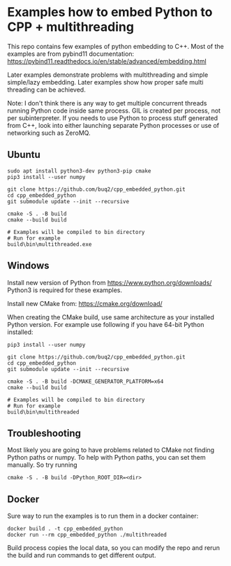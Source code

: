 # Examples how to embed Python to CPP + multithreading

This repo contains few examples of python embedding to C++.
Most of the examples are from pybind11 documentation: 
https://pybind11.readthedocs.io/en/stable/advanced/embedding.html

Later examples demonstrate problems with multithreading and simple
simple/lazy embedding. Later examples show how proper safe multi
threading can be achieved.

Note: I don't think there is any way to get multiple concurrent
threads running Python code inside same process. GIL is created
per process, not per subinterpreter. If you needs to
use Python to process stuff generated from C++, look into
either launching separate Python processes or use of networking
such as ZeroMQ.

## Ubuntu

```
sudo apt install python3-dev python3-pip cmake
pip3 install --user numpy

git clone https://github.com/buq2/cpp_embedded_python.git
cd cpp_embedded_python
git submodule update --init --recursive

cmake -S . -B build
cmake --build build

# Examples will be compiled to bin directory
# Run for example
build\bin\multithreaded.exe
```

## Windows

Install new version of Python from https://www.python.org/downloads/
Python3 is required for these examples.

Install new CMake from: https://cmake.org/download/ 

When creating the CMake build, use same architecture as your installed Python version.
For example use following if you have 64-bit Python installed:

```
pip3 install --user numpy

git clone https://github.com/buq2/cpp_embedded_python.git
cd cpp_embedded_python
git submodule update --init --recursive

cmake -S . -B build -DCMAKE_GENERATOR_PLATFORM=x64
cmake --build build

# Examples will be compiled to bin directory
# Run for example
build\bin\multithreaded
```

## Troubleshooting

Most likely you are going to have problems related to CMake not finding Python paths or numpy.
To help with Python paths, you can set them manually. So try running
```
cmake -S . -B build -DPython_ROOT_DIR=<dir>
```

## Docker

Sure way to run the examples is to run them in a docker container:

```
docker build . -t cpp_embedded_python
docker run --rm cpp_embedded_python ./multithreaded
```

Build process copies the local data, so you can modify the repo and rerun the build and run commands to get different output.